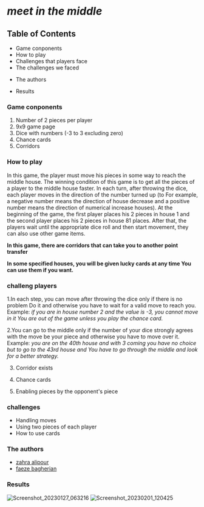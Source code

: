 # *meet in the middle*
## Table of Contents
+ Game conponents
+ How to play
+ Challenges that players face
+ The challenges we faced
* The authors
+ Results

### Game conponents
 1. Number of 2 pieces per player
 1. 9x9 game page
 1. Dice with numbers (-3 to 3 excluding zero)
 1. Chance cards
 1. Corridors

### How to play
   In this game, the player must move his pieces in some way to reach the middle house.
 The winning condition of this game is to get all the pieces of a player to the middle house faster.
 In each turn, after throwing the dice, each player moves in the direction of the number turned up (to
 For example, a negative number means the direction of house decrease and a positive number means the direction of numerical increase
 houses).
 At the beginning of the game, the first player places his 2 pieces in house 1 and the second player places his 2 pieces in house
 81 places.  After that, the players wait until the appropriate dice roll and then start
 movement, they can also use other game items.

  **In this game, there are corridors that can take you to another point
 transfer**

**In some specified houses, you will be given lucky cards at any time
 You can use them if you want.**


### challeng players
 1.In each step, you can move after throwing the dice only if there is no problem
 Do it and otherwise you have to wait for a valid move to reach you.
 Example: *if you are in house number 2 and the value is -3, you cannot move in it
 You are out of the game unless you play the chance card.*

 2.You can go to the middle only if the number of your dice strongly agrees with the move
 be your piece and otherwise you have to move over it.
 Example: *you are on the 40th house and with 3 coming you have no choice but to go to the 43rd house and
 You have to go through the middle and look for a better strategy.*

 3. Corridor exists

 4. Chance cards

 5. Enabling pieces by the opponent's piece

### challenges
+ Handling moves
+ Using two pieces of each player
+ How to use cards

### The authors
+ [zahra alipour](https://github.com/tikcus1)
+ [faeze bagherian](https://github.com/faezebg)

### Results
![Screenshot_20230127_063216](https://user-images.githubusercontent.com/120382002/215991622-636bd989-a90c-461f-8a31-3c9da98b054b.png)
![Screenshot_20230201_120425](https://user-images.githubusercontent.com/120382002/215991679-1b701989-1b3e-46a0-a38e-6617639abf70.png)

